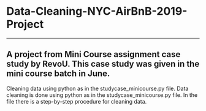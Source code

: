 # Data-Cleaning-NYC-AirBnB-2019-Project
------------------------------------------------------------------------------------
A project from Mini Course assignment case study by RevoU.
This case study was given in the mini course batch in June.
------------------------------------------------------------------------------------

Cleaning data using python as in the studycase_minicourse.py file. Data cleaning is done using python as in the studycase_minicourse.py file. In the file there is a step-by-step procedure for cleaning data.

